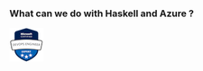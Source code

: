 
### What can we do with Haskell and Azure ?
![az-400](images/microsoft-certified-devops-engineer-expert_60x60.png)

